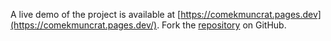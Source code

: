 A live demo of the project is available at [https://comekmuncrat.pages.dev](https://comekmuncrat.pages.dev/).
Fork the [repository](https://github.com/cakwagemre) on GitHub.